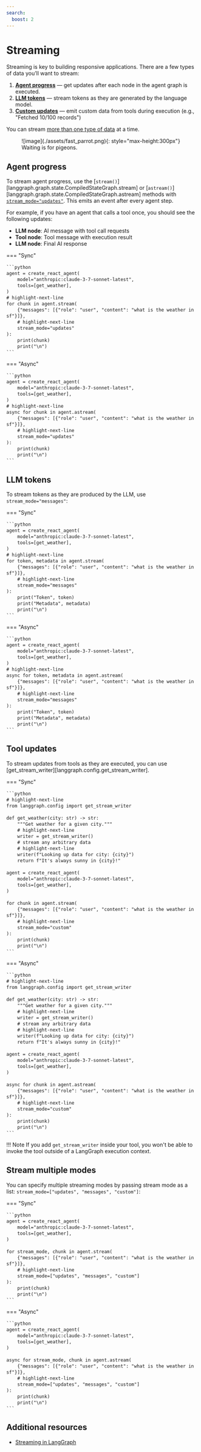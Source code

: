 ```yaml
---
search:
  boost: 2
---
```


# Streaming

Streaming is key to building responsive applications. There are a few types of data you’ll want to stream:

1. [**Agent progress**](#agent-progress) — get updates after each node in the agent graph is executed.
2. [**LLM tokens**](#llm-tokens) — stream tokens as they are generated by the language model.
3. [**Custom updates**](#tool-updates) — emit custom data from tools during execution (e.g., "Fetched 10/100 records")

You can stream [more than one type of data](#stream-multiple-modes) at a time. 


<figure markdown="1">
![image](./assets/fast_parrot.png){: style="max-height:300px"}
<figcaption>
Waiting is for pigeons.
</figcaption>
</figure>

## Agent progress

To stream agent progress, use the [`stream()`][langgraph.graph.state.CompiledStateGraph.stream] or [`astream()`][langgraph.graph.state.CompiledStateGraph.astream] methods with [`stream_mode="updates"`](https://langchain-ai.github.io/langgraph/how-tos/streaming/#updates). This emits an event after every agent step.

For example, if you have an agent that calls a tool once, you should see the following updates:

* **LLM node**: AI message with tool call requests
* **Tool node**: Tool message with execution result
* **LLM node**: Final AI response

=== "Sync"

    ```python
    agent = create_react_agent(
        model="anthropic:claude-3-7-sonnet-latest",
        tools=[get_weather],
    )
    # highlight-next-line
    for chunk in agent.stream(
        {"messages": [{"role": "user", "content": "what is the weather in sf"}]},
        # highlight-next-line
        stream_mode="updates"
    ):
        print(chunk)
        print("\n")
    ```

=== "Async"

    ```python
    agent = create_react_agent(
        model="anthropic:claude-3-7-sonnet-latest",
        tools=[get_weather],
    )
    # highlight-next-line
    async for chunk in agent.astream(
        {"messages": [{"role": "user", "content": "what is the weather in sf"}]},
        # highlight-next-line
        stream_mode="updates"
    ):
        print(chunk)
        print("\n")
    ```

## LLM tokens

To stream tokens as they are produced by the LLM, use `stream_mode="messages"`:

=== "Sync"

    ```python
    agent = create_react_agent(
        model="anthropic:claude-3-7-sonnet-latest",
        tools=[get_weather],
    )
    # highlight-next-line
    for token, metadata in agent.stream(
        {"messages": [{"role": "user", "content": "what is the weather in sf"}]},
        # highlight-next-line
        stream_mode="messages"
    ):
        print("Token", token)
        print("Metadata", metadata)
        print("\n")
    ```

=== "Async"

    ```python
    agent = create_react_agent(
        model="anthropic:claude-3-7-sonnet-latest",
        tools=[get_weather],
    )
    # highlight-next-line
    async for token, metadata in agent.astream(
        {"messages": [{"role": "user", "content": "what is the weather in sf"}]},
        # highlight-next-line
        stream_mode="messages"
    ):
        print("Token", token)
        print("Metadata", metadata)
        print("\n")
    ```

## Tool updates

To stream updates from tools as they are executed, you can use [get_stream_writer][langgraph.config.get_stream_writer].

=== "Sync"

    ```python
    # highlight-next-line
    from langgraph.config import get_stream_writer

    def get_weather(city: str) -> str:
        """Get weather for a given city."""
        # highlight-next-line
        writer = get_stream_writer()
        # stream any arbitrary data
        # highlight-next-line
        writer(f"Looking up data for city: {city}")
        return f"It's always sunny in {city}!"

    agent = create_react_agent(
        model="anthropic:claude-3-7-sonnet-latest",
        tools=[get_weather],
    )

    for chunk in agent.stream(
        {"messages": [{"role": "user", "content": "what is the weather in sf"}]},
        # highlight-next-line
        stream_mode="custom"
    ):
        print(chunk)
        print("\n")
    ```

=== "Async"

    ```python
    # highlight-next-line
    from langgraph.config import get_stream_writer

    def get_weather(city: str) -> str:
        """Get weather for a given city."""
        # highlight-next-line
        writer = get_stream_writer()
        # stream any arbitrary data
        # highlight-next-line
        writer(f"Looking up data for city: {city}")
        return f"It's always sunny in {city}!"

    agent = create_react_agent(
        model="anthropic:claude-3-7-sonnet-latest",
        tools=[get_weather],
    )

    async for chunk in agent.astream(
        {"messages": [{"role": "user", "content": "what is the weather in sf"}]},
        # highlight-next-line
        stream_mode="custom"
    ):
        print(chunk)
        print("\n")
    ```

!!! Note
    If you add `get_stream_writer` inside your tool, you won't be able to invoke the tool outside of a LangGraph execution context. 

## Stream multiple modes

You can specify multiple streaming modes by passing stream mode as a list: `stream_mode=["updates", "messages", "custom"]`:

=== "Sync"

    ```python
    agent = create_react_agent(
        model="anthropic:claude-3-7-sonnet-latest",
        tools=[get_weather],
    )

    for stream_mode, chunk in agent.stream(
        {"messages": [{"role": "user", "content": "what is the weather in sf"}]},
        # highlight-next-line
        stream_mode=["updates", "messages", "custom"]
    ):
        print(chunk)
        print("\n")
    ```

=== "Async"

    ```python
    agent = create_react_agent(
        model="anthropic:claude-3-7-sonnet-latest",
        tools=[get_weather],
    )

    async for stream_mode, chunk in agent.astream(
        {"messages": [{"role": "user", "content": "what is the weather in sf"}]},
        # highlight-next-line
        stream_mode=["updates", "messages", "custom"]
    ):
        print(chunk)
        print("\n")
    ```

## Additional resources

* [Streaming in LangGraph](https://langchain-ai.github.io/langgraph/how-tos/streaming)
